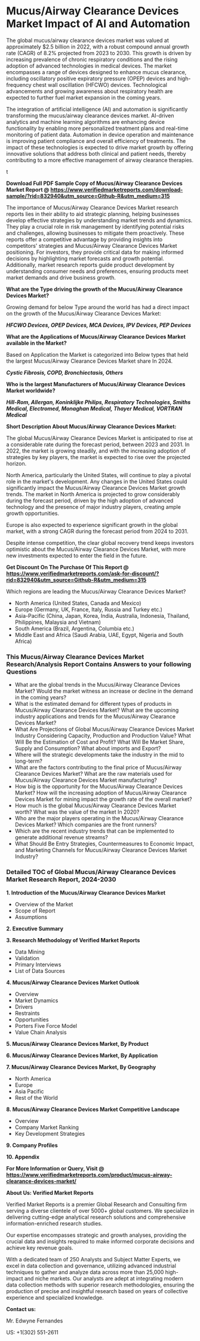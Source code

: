 <meta name="title" content="Global Mucus/Airway Clearance Devices Market Impact of AI and Automation"><meta name="description" content="The global mucus/airway clearance devices market was valued at approximately $2.5 billion in 2022, with a robust compound annual growth rate (CAGR) of 8.2% projected f"><meta name="title" content="Mucus/Airway Clearance Devices Market Size, Share, Scope, Trends, Growth, Opportunities, Analysis, Forecast"><h1>Mucus/Airway Clearance Devices Market Impact of AI and Automation</h1><p>The global mucus/airway clearance devices market was valued at approximately $2.5 billion in 2022, with a robust compound annual growth rate (CAGR) of 8.2% projected from 2023 to 2030. This growth is driven by increasing prevalence of chronic respiratory conditions and the rising adoption of advanced technologies in medical devices. The market encompasses a range of devices designed to enhance mucus clearance, including oscillatory positive expiratory pressure (OPEP) devices and high-frequency chest wall oscillation (HFCWO) devices. Technological advancements and growing awareness about respiratory health are expected to further fuel market expansion in the coming years.</p><p>The integration of artificial intelligence (AI) and automation is significantly transforming the mucus/airway clearance devices market. AI-driven analytics and machine learning algorithms are enhancing device functionality by enabling more personalized treatment plans and real-time monitoring of patient data. Automation in device operation and maintenance is improving patient compliance and overall efficiency of treatments. The impact of these technologies is expected to drive market growth by offering innovative solutions that address both clinical and patient needs, thereby contributing to a more effective management of airway clearance therapies.</p>t</p><p id="" class=""><strong>Download Full PDF Sample Copy of Mucus/Airway Clearance Devices Market Report @ <a href="https://www.verifiedmarketreports.com/download-sample/?rid=832940&utm_source=Github-R&utm_medium=315" target="_blank">https://www.verifiedmarketreports.com/download-sample/?rid=832940&utm_source=Github-R&utm_medium=315</a></strong></p><p>The importance of&nbsp;Mucus/Airway Clearance Devices Market research reports lies in their ability to aid strategic planning, helping businesses develop effective strategies by understanding market trends and dynamics. They play a crucial role in risk management by identifying potential risks and challenges, allowing businesses to mitigate them proactively. These reports offer a competitive advantage by providing insights into competitors' strategies and Mucus/Airway Clearance Devices Market positioning. For investors, they provide critical data for making informed decisions by highlighting market forecasts and growth potential. Additionally, market research reports guide product development by understanding consumer needs and preferences, ensuring products meet market demands and drive business growth.</p><p><strong>What are the&nbsp;Type driving the growth of the Mucus/Airway Clearance Devices Market?</strong></p><p id="" class="">Growing demand for below Type around the world has had a direct impact on the growth of the Mucus/Airway Clearance Devices Market:</p><em><strong>HFCWO Devices, OPEP Devices, MCA Devices, IPV Devices, PEP Devices</strong></em></p><strong>What are the&nbsp;Applications&nbsp;of Mucus/Airway Clearance Devices Market available in the Market?</strong></p><p id="" class="">Based on Application the Market is categorized into Below types that held the largest Mucus/Airway Clearance Devices Market share In 2024.</p><em><strong>Cystic Fibrosis, COPD, Bronchiectasis, Others</strong></em></p><strong>Who is the largest Manufacturers of Mucus/Airway Clearance Devices Market worldwide?</strong></p><p><em><strong>Hill-Rom, Allergan, Koninklijke Philips, Respiratory Technologies, Smiths Medical, Electromed, Monaghan Medical, Thayer Medical, VORTRAN Medical</strong></em></p><p id="" class=""><strong>Short Description About Mucus/Airway Clearance Devices Market:</strong></p><p>The global Mucus/Airway Clearance Devices Market is anticipated to rise at a considerable rate during the forecast period, between 2023 and 2031. In 2022, the market is growing steadily, and with the increasing adoption of strategies by key players, the market is expected to rise over the projected horizon.</p><p>North America, particularly the United States, will continue to play a pivotal role in the market's development. Any changes in the United States could significantly impact the Mucus/Airway Clearance Devices Market growth trends. The market in North America is projected to grow considerably during the forecast period, driven by the high adoption of advanced technology and the presence of major industry players, creating ample growth opportunities.</p><p>Europe is also expected to experience significant growth in the global market, with a strong CAGR during the forecast period from 2024 to 2031.</p><p>Despite intense competition, the clear global recovery trend keeps investors optimistic about the Mucus/Airway Clearance Devices Market, with more new investments expected to enter the field in the future.</p><p id="" class=""><strong>Get Discount On The Purchase Of This Report @ <a href="https://www.verifiedmarketreports.com/ask-for-discount/?rid=832940&utm_source=Github-R&utm_medium=315" target="_blank">https://www.verifiedmarketreports.com/ask-for-discount/?rid=832940&utm_source=Github-R&utm_medium=315</a></strong></p>Which regions are leading the Mucus/Airway Clearance Devices Market?</p><ul><li>North America (United States, Canada and Mexico)</li><li>Europe (Germany, UK, France, Italy, Russia and Turkey etc.)</li><li>Asia-Pacific (China, Japan, Korea, India, Australia, Indonesia, Thailand, Philippines, Malaysia and Vietnam)</li><li>South America (Brazil, Argentina, Columbia etc.)</li><li>Middle East and Africa (Saudi Arabia, UAE, Egypt, Nigeria and South Africa)</li></ul><h3 id="" class="">This Mucus/Airway Clearance Devices Market Research/Analysis Report Contains Answers to your following Questions</h3><ul><li>What are the global trends in the Mucus/Airway Clearance Devices Market? Would the market witness an increase or decline in the demand in the coming years?</li><li>What is the estimated demand for different types of products in Mucus/Airway Clearance Devices Market? What are the upcoming industry applications and trends for the Mucus/Airway Clearance Devices Market?</li><li>What Are Projections of Global Mucus/Airway Clearance Devices Market Industry Considering Capacity, Production and Production Value? What Will Be the Estimation of Cost and Profit? What Will Be Market Share, Supply and Consumption? What about imports and Export?</li><li>Where will the strategic developments take the industry in the mid to long-term?</li><li>What are the factors contributing to the final price of Mucus/Airway Clearance Devices Market? What are the raw materials used for Mucus/Airway Clearance Devices Market manufacturing?</li><li>How big is the opportunity for the Mucus/Airway Clearance Devices Market? How will the increasing adoption of Mucus/Airway Clearance Devices Market for mining impact the growth rate of the overall market?</li><li>How much is the global Mucus/Airway Clearance Devices Market worth? What was the value of the market In 2020?</li><li>Who are the major players operating in the Mucus/Airway Clearance Devices Market? Which companies are the front runners?</li><li>Which are the recent industry trends that can be implemented to generate additional revenue streams?</li><li>What Should Be Entry Strategies, Countermeasures to Economic Impact, and Marketing Channels for Mucus/Airway Clearance Devices Market Industry?</li></ul><h3 id="" class="">Detailed TOC of Global Mucus/Airway Clearance Devices Market Research Report, 2024-2030</h3><p id="" class=""><strong>1. Introduction of the Mucus/Airway Clearance Devices Market</strong></p><ul><li>Overview of the Market</li><li>Scope of Report</li><li>Assumptions</li></ul><p id="" class=""><strong>2. Executive Summary</strong></p><p id="" class=""><strong>3. Research Methodology of Verified Market Reports</strong></p><ul><li>Data Mining</li><li>Validation</li><li>Primary Interviews</li><li>List of Data Sources</li></ul><p id="" class=""><strong>4. Mucus/Airway Clearance Devices Market Outlook</strong></p><ul><li>Overview</li><li>Market Dynamics</li><li>Drivers</li><li>Restraints</li><li>Opportunities</li><li>Porters Five Force Model</li><li>Value Chain Analysis</li></ul><p id="" class=""><strong>5. Mucus/Airway Clearance Devices Market, By Product</strong></p><p id="" class=""><strong>6. Mucus/Airway Clearance Devices Market, By Application</strong></p><p id="" class=""><strong>7. Mucus/Airway Clearance Devices Market, By Geography</strong></p><ul><li>North America</li><li>Europe</li><li>Asia Pacific</li><li>Rest of the World</li></ul><p id="" class=""><strong>8. Mucus/Airway Clearance Devices Market Competitive Landscape</strong></p><ul><li>Overview</li><li>Company Market Ranking</li><li>Key Development Strategies</li></ul><p id="" class=""><strong>9. Company Profiles</strong></p><p id="" class=""><strong>10. Appendix</strong></p><p id="" class=""><strong>For More Information or Query, Visit @ <a href="https://www.verifiedmarketreports.com/product/mucus-airway-clearance-devices-market/" target="_blank">https://www.verifiedmarketreports.com/product/mucus-airway-clearance-devices-market/</a></strong></p><p id="" class=""><strong>About Us: Verified Market Reports</strong></p><p id="" class="">Verified Market Reports is a premier Global Research and Consulting firm serving a diverse clientele of over 5000+ global customers. We specialize in delivering cutting-edge analytical research solutions and comprehensive information-enriched research studies.</p><p id="" class="">Our expertise encompasses strategic and growth analyses, providing the crucial data and insights required to make informed corporate decisions and achieve key revenue goals.</p><p id="" class="">With a dedicated team of 250 Analysts and Subject Matter Experts, we excel in data collection and governance, utilizing advanced industrial techniques to gather and analyze data across more than 25,000 high-impact and niche markets. Our analysts are adept at integrating modern data collection methods with superior research methodologies, ensuring the production of precise and insightful research based on years of collective experience and specialized knowledge.</p><p id="" class=""><strong>Contact us:</strong></p><p id="" class="">Mr. Edwyne Fernandes</p><p id="" class="">US: +1(302) 551-2611</p>
